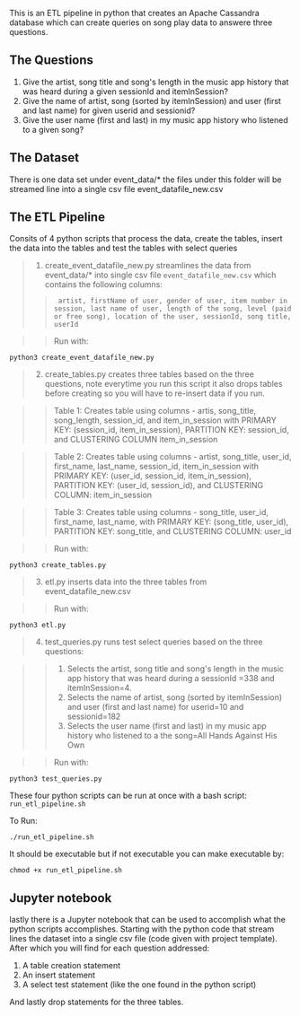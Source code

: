 This is an ETL pipeline in python that creates an Apache Cassandra database which can create queries on song 
play data to answere three questions.

## The Questions
1. Give the artist, song title and song's length in the music app history that was heard during a 
    given sessionId and itemInSession?
2. Give the name of artist, song (sorted by itemInSession) and user (first and last name) for given userid and sessionid?
3. Give the user name (first and last) in my music app history who listened to a given song?

## The Dataset
There is one data set under event_data/* the files under this folder will be streamed line into a single csv file 
event_datafile_new.csv

## The ETL Pipeline
Consits of 4 python scripts that process the data, create the tables, insert the data into the tables and test the tables with
select queries

> 1. create_event_datafile_new.py streamlines the data from event_data/* into single csv file `event_datafile_new.csv` which 
      contains the following columns:
>>      artist, firstName of user, gender of user, item number in session, last name of user, length of the song, level (paid or free song), location of the user, sessionId, song title, userId

>>  Run with:

```
python3 create_event_datafile_new.py
```


> 2. create_tables.py creates three tables based on the three questions, note everytime you run this script it also drops tables before creating so you will have to re-insert data if you run.

>> Table 1: Creates table using columns - artis, song_title, song_length, session_id, and item_in_session
>> with PRIMARY KEY: (session_id, item_in_session), PARTITION KEY: session_id, and CLUSTERING COLUMN item_in_session

>> Table 2: Creates table using columns - artist, song_title, user_id, first_name, last_name, session_id, item_in_session
>> with PRIMARY KEY: (user_id, session_id, item_in_session), PARTITION KEY: (user_id, session_id), and CLUSTERING COLUMN:  item_in_session

>> Table 3: Creates table using columns - song_title, user_id, first_name, last_name,
>> with PRIMARY KEY: (song_title, user_id), PARTITION KEY: song_title, and CLUSTERING COLUMN: user_id

>>  Run with:

```
python3 create_tables.py
```

> 3. etl.py inserts data into the three tables from event_datafile_new.csv

>> Run with:

```
python3 etl.py
```

> 4. test_queries.py runs test select queries based on the three questions:

>> 1. Selects the artist, song title and song's length in the music app history that was heard during a 
     sessionId =338 and itemInSession=4.
>> 2. Selects the name of artist, song (sorted by itemInSession) and user (first and last name) for userid=10 and sessionid=182
>> 3. Selects the user name (first and last) in my music app history who listened to a the song=All Hands Against His Own

>> Run with:

```
python3 test_queries.py
```

These four python scripts can be run at once with a bash script: `run_etl_pipeline.sh`

To Run:

```
./run_etl_pipeline.sh
```

It should be executable but if not executable you can make executable by:

```
chmod +x run_etl_pipeline.sh
```

## Jupyter notebook
lastly there is a Jupyter notebook that can be used to accomplish what the python scripts accomplishes. Starting with the python code that stream lines the dataset into a single csv file (code given with project template). After which you will find for each question addressed:
1) A table creation statement
2) An insert statement
3) A select test statement (like the one found in the python script)

And lastly drop statements for the three tables.

